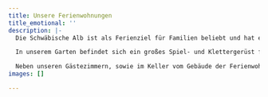```yaml
---
title: Unsere Ferienwohnungen
title_emotional: ''
description: |-
  Die Schwäbische Alb ist als Ferienziel für Familien beliebt und hat enorm viel zu bieten. Unsere komfortablen Ferienwohnungen sind ein idealer Ausgangspunkt für Ausflüge und Erkundungen aller Art.

  In unserem Garten befindet sich ein großes Spiel- und Klettergerüst für unsere kleinen Gäste. Er bietet unseren Gästen Platz zum Grillen und Sonnen. In unmittelbarer Nähe unseres Grundstücks gibt es einen großzügigen Motorik-Spielplatz mit angeschlossenem Bolzplatz.

  Neben unseren Gästezimmern, sowie im Keller vom Gebäude der Ferienwohnungen "Am Pfarrgarten 23" stehen Ihnen Waschmaschinen und Trockner mit Münzeinwurf zur Verfügung. In Wohnung Nr. 1 gibt es eine Waschmaschine mit Münzeinwurf.
images: []

---
```

